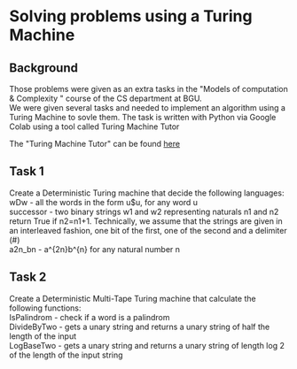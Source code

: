 # Solving problems using a Turing Machine

## Background
Those problems were given as an extra tasks in the "Models of computation & Complexity " course of the CS department at BGU.  
We were given several tasks and needed to implement an algorithm using a Turing Machine to sovle them. The task is written with Python via Google Colab using a tool called Turing Machine Tutor

The "Turing Machine Tutor" can be found [here](https://github.com/Turing-Machine-Tutor/)

## Task 1
Create a Deterministic Turing machine that decide the following languages:  
wDw - all the words in the form u$u, for any word u  
successor  - two binary strings w1 and w2 representing naturals n1 and n2 return True if n2=n1+1. Technically, we assume that the strings are given in an interleaved fashion, one bit of the first, one of the second and a delimiter (#)  
a2n_bn -  a^{2n}b^{n} for any natural number n  

## Task 2
Create a Deterministic Multi-Tape Turing machine that calculate the following functions:   
IsPalindrom - check if a word is a palindrom  
DivideByTwo -  gets a unary string and returns a unary string of half the length of the input  
LogBaseTwo  - gets a unary string and returns a unary string of length log 2 of the length of the input string

